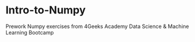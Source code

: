 # Intro-to-Numpy
Prework Numpy exercises from 4Geeks Academy Data Science & Machine Learning Bootcamp
